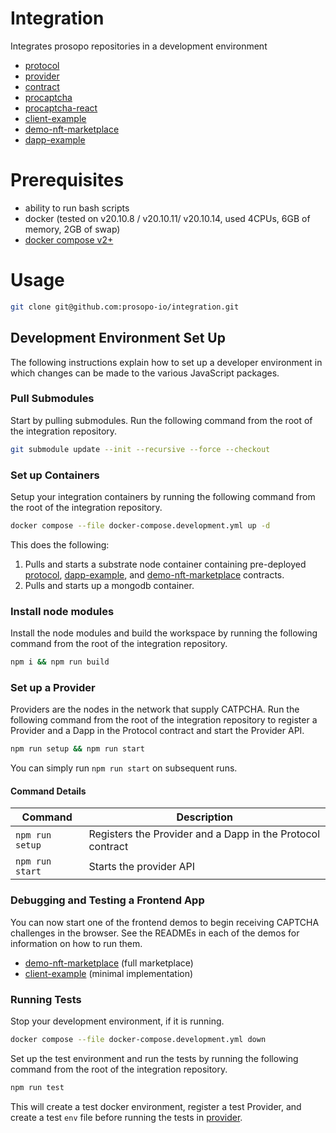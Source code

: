 # Integration
Integrates prosopo repositories in a development environment

- [protocol](https://github.com/prosopo-io/protocol/)
- [provider](https://github.com/prosopo-io/provider)
- [contract](https://github.com/prosopo-io/contract)
- [procaptcha](https://github.com/prosopo-io/procaptcha)
- [procaptcha-react](https://github.com/prosopo-io/procaptcha-react)
- [client-example](https://github.com/prosopo-io/client-example)
- [demo-nft-marketplace](https://github.com/prosopo-io/demo-nft-marketplace)
- [dapp-example](https://github.com/prosopo-io/dapp-example)

# Prerequisites
- ability to run bash scripts
- docker (tested on v20.10.8 / v20.10.11/ v20.10.14, used 4CPUs, 6GB of memory, 2GB of swap)
- [docker compose v2+](https://www.docker.com/blog/announcing-compose-v2-general-availability/)

# Usage

```bash
git clone git@github.com:prosopo-io/integration.git
````

## Development Environment Set Up

The following instructions explain how to set up a developer environment in which changes can be made to the various JavaScript packages.


### Pull Submodules

Start by pulling submodules. Run the following command from the root of the integration repository.

```bash
git submodule update --init --recursive --force --checkout
```

### Set up Containers

Setup your integration containers by running the following command from the root of the integration repository.

```bash
docker compose --file docker-compose.development.yml up -d
```

This does the following:

1. Pulls and starts a substrate node container containing pre-deployed [protocol](https://github.com/prosopo-io/protocol/), [dapp-example](https://github.com/prosopo-io/dapp-example), and [demo-nft-marketplace](https://github.com/prosopo-io/demo-nft-marketplace) contracts.
2. Pulls and starts up a mongodb container.

### Install node modules

Install the node modules and build the workspace by running the following command from the root of the integration repository.

```bash
npm i && npm run build
```

### Set up a Provider

Providers are the nodes in the network that supply CATPCHA. Run the following command from the root of the integration repository to register a Provider and a Dapp in the Protocol contract and start the Provider API.

```bash
npm run setup && npm run start
```

You can simply run `npm run start` on subsequent runs.

#### Command Details
| Command         | Description                                                |
|-----------------|------------------------------------------------------------|
| `npm run setup` | Registers the Provider and a Dapp in the Protocol contract |
| `npm run start` | Starts the provider API                                    |

### Debugging and Testing a Frontend App

You can now start one of the frontend demos to begin receiving CAPTCHA challenges in the browser. See the READMEs in each of the demos for information on how to run them.

- [demo-nft-marketplace](https://github.com/prosopo-io/demo-nft-marketplace) (full marketplace)
- [client-example](https://github.com/prosopo-io/client-example) (minimal implementation)


### Running Tests

Stop your development environment, if it is running.

```bash
docker compose --file docker-compose.development.yml down
```

Set up the test environment and run the tests by running the following command from the root of the integration repository.

```bash
npm run test
```

This will create a test docker environment, register a test Provider, and create a test `env` file before running the tests in [provider](https://github.com/prosopo-io/provider).
